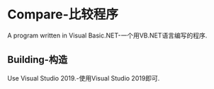 # Compare-比较程序
A program written in Visual Basic.NET-一个用VB.NET语言编写的程序.

## Building-构造
Use Visual Studio 2019.-使用Visual Studio 2019即可.

